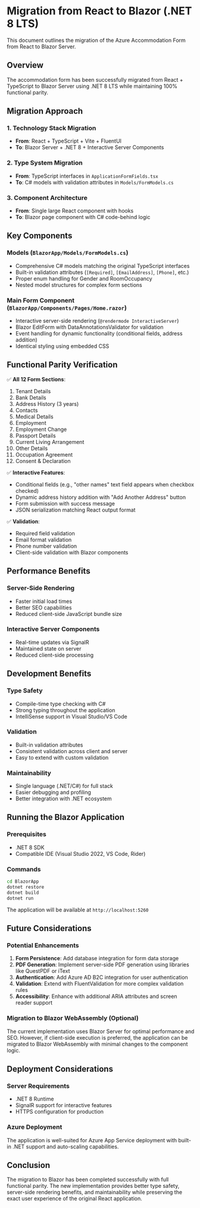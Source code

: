 # Migration from React to Blazor (.NET 8 LTS)

This document outlines the migration of the Azure Accommodation Form from React to Blazor Server.

## Overview

The accommodation form has been successfully migrated from React + TypeScript to Blazor Server using .NET 8 LTS while maintaining 100% functional parity.

## Migration Approach

### 1. Technology Stack Migration
- **From**: React + TypeScript + Vite + FluentUI
- **To**: Blazor Server + .NET 8 + Interactive Server Components

### 2. Type System Migration
- **From**: TypeScript interfaces in `ApplicationFormFields.tsx`
- **To**: C# models with validation attributes in `Models/FormModels.cs`

### 3. Component Architecture
- **From**: Single large React component with hooks
- **To**: Blazor page component with C# code-behind logic

## Key Components

### Models (`BlazorApp/Models/FormModels.cs`)
- Comprehensive C# models matching the original TypeScript interfaces
- Built-in validation attributes (`[Required]`, `[EmailAddress]`, `[Phone]`, etc.)
- Proper enum handling for Gender and RoomOccupancy
- Nested model structures for complex form sections

### Main Form Component (`BlazorApp/Components/Pages/Home.razor`)
- Interactive server-side rendering (`@rendermode InteractiveServer`)
- Blazor EditForm with DataAnnotationsValidator for validation
- Event handling for dynamic functionality (conditional fields, address addition)
- Identical styling using embedded CSS

## Functional Parity Verification

✅ **All 12 Form Sections**:
1. Tenant Details
2. Bank Details  
3. Address History (3 years)
4. Contacts
5. Medical Details
6. Employment
7. Employment Change
8. Passport Details
9. Current Living Arrangement
10. Other Details
11. Occupation Agreement
12. Consent & Declaration

✅ **Interactive Features**:
- Conditional fields (e.g., "other names" text field appears when checkbox checked)
- Dynamic address history addition with "Add Another Address" button
- Form submission with success message
- JSON serialization matching React output format

✅ **Validation**:
- Required field validation
- Email format validation
- Phone number validation
- Client-side validation with Blazor components

## Performance Benefits

### Server-Side Rendering
- Faster initial load times
- Better SEO capabilities
- Reduced client-side JavaScript bundle size

### Interactive Server Components
- Real-time updates via SignalR
- Maintained state on server
- Reduced client-side processing

## Development Benefits

### Type Safety
- Compile-time type checking with C#
- Strong typing throughout the application
- IntelliSense support in Visual Studio/VS Code

### Validation
- Built-in validation attributes
- Consistent validation across client and server
- Easy to extend with custom validation

### Maintainability
- Single language (.NET/C#) for full stack
- Easier debugging and profiling
- Better integration with .NET ecosystem

## Running the Blazor Application

### Prerequisites
- .NET 8 SDK
- Compatible IDE (Visual Studio 2022, VS Code, Rider)

### Commands
```bash
cd BlazorApp
dotnet restore
dotnet build
dotnet run
```

The application will be available at `http://localhost:5260`

## Future Considerations

### Potential Enhancements
1. **Form Persistence**: Add database integration for form data storage
2. **PDF Generation**: Implement server-side PDF generation using libraries like QuestPDF or iText
3. **Authentication**: Add Azure AD B2C integration for user authentication
4. **Validation**: Extend with FluentValidation for more complex validation rules
5. **Accessibility**: Enhance with additional ARIA attributes and screen reader support

### Migration to Blazor WebAssembly (Optional)
The current implementation uses Blazor Server for optimal performance and SEO. However, if client-side execution is preferred, the application can be migrated to Blazor WebAssembly with minimal changes to the component logic.

## Deployment Considerations

### Server Requirements
- .NET 8 Runtime
- SignalR support for interactive features
- HTTPS configuration for production

### Azure Deployment
The application is well-suited for Azure App Service deployment with built-in .NET support and auto-scaling capabilities.

## Conclusion

The migration to Blazor has been completed successfully with full functional parity. The new implementation provides better type safety, server-side rendering benefits, and maintainability while preserving the exact user experience of the original React application.